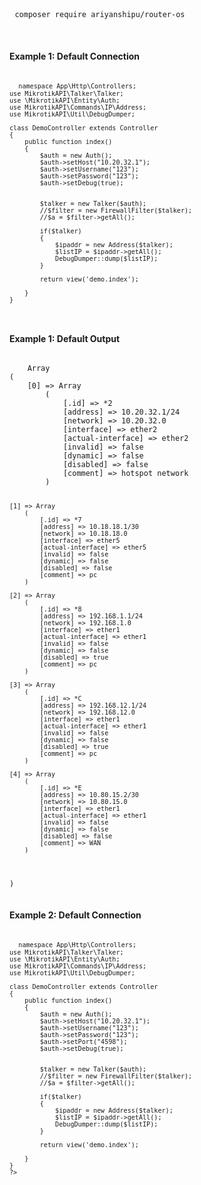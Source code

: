 <pre>
 <code>composer require ariyanshipu/router-os</code>
</pre>
<br>
<h4>Example 1: Default Connection</h4>
<pre>
<code>
  <?php

    namespace App\Http\Controllers;
    use MikrotikAPI\Talker\Talker;
    use \MikrotikAPI\Entity\Auth;
    use MikrotikAPI\Commands\IP\Address;
    use MikrotikAPI\Util\DebugDumper;

    class DemoController extends Controller
    {
        public function index()
        {
            $auth = new Auth();
            $auth->setHost("10.20.32.1");
            $auth->setUsername("123");
            $auth->setPassword("123");
            $auth->setDebug(true);


            $talker = new Talker($auth);
            //$filter = new FirewallFilter($talker);
            //$a = $filter->getAll();

            if($talker)
            {
                $ipaddr = new Address($talker);
                $listIP = $ipaddr->getAll();
                DebugDumper::dump($listIP);
            }
            
            return view('demo.index');

        }
    }

</code>
</pre>
<h4>Example 1: Default Output</h4>
<pre>
<code>
    Array
(
    [0] => Array
        (
            [.id] => *2
            [address] => 10.20.32.1/24
            [network] => 10.20.32.0
            [interface] => ether2
            [actual-interface] => ether2
            [invalid] => false
            [dynamic] => false
            [disabled] => false
            [comment] => hotspot network
        )

    [1] => Array
        (
            [.id] => *7
            [address] => 10.18.18.1/30
            [network] => 10.18.18.0
            [interface] => ether5
            [actual-interface] => ether5
            [invalid] => false
            [dynamic] => false
            [disabled] => false
            [comment] => pc
        )

    [2] => Array
        (
            [.id] => *8
            [address] => 192.168.1.1/24
            [network] => 192.168.1.0
            [interface] => ether1
            [actual-interface] => ether1
            [invalid] => false
            [dynamic] => false
            [disabled] => true
            [comment] => pc
        )

    [3] => Array
        (
            [.id] => *C
            [address] => 192.168.12.1/24
            [network] => 192.168.12.0
            [interface] => ether1
            [actual-interface] => ether1
            [invalid] => false
            [dynamic] => false
            [disabled] => true
            [comment] => pc
        )

    [4] => Array
        (
            [.id] => *E
            [address] => 10.80.15.2/30
            [network] => 10.80.15.0
            [interface] => ether1
            [actual-interface] => ether1
            [invalid] => false
            [dynamic] => false
            [disabled] => false
            [comment] => WAN
        )

)
</code>
</pre>
<h4>Example 2: Default Connection</h4>
<pre>
<code>
  <?php

    namespace App\Http\Controllers;
    use MikrotikAPI\Talker\Talker;
    use \MikrotikAPI\Entity\Auth;
    use MikrotikAPI\Commands\IP\Address;
    use MikrotikAPI\Util\DebugDumper;

    class DemoController extends Controller
    {
        public function index()
        {
            $auth = new Auth();
            $auth->setHost("10.20.32.1");
            $auth->setUsername("123");
            $auth->setPassword("123");
            $auth->setPort("4598");
            $auth->setDebug(true);


            $talker = new Talker($auth);
            //$filter = new FirewallFilter($talker);
            //$a = $filter->getAll();

            if($talker)
            {
                $ipaddr = new Address($talker);
                $listIP = $ipaddr->getAll();
                DebugDumper::dump($listIP);
            }
            
            return view('demo.index');

        }
    }
    ?>
</code>
</pre>
